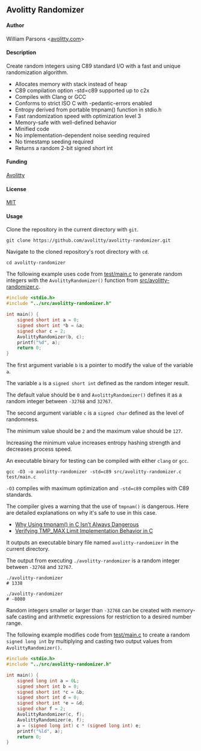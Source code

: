 ## Avolitty Randomizer

#### Author
William Parsons <[avolitty.com](https://avolitty.com/)>

#### Description
Create random integers using C89 standard I/O with a fast and unique randomization algorithm.

- Allocates memory with stack instead of heap
- C89 compilation option -std=c89 supported up to c2x
- Compiles with Clang or GCC
- Conforms to strict ISO C with -pedantic-errors enabled
- Entropy derived from portable tmpnam() function in stdio.h
- Fast randomization speed with optimization level 3
- Memory-safe with well-defined behavior
- Minified code
- No implementation-dependent noise seeding required
- No timestamp seeding required
- Returns a random 2-bit signed short int

#### Funding
[Avolitty](https://avolitty.com/donate/)

#### License
[MIT](https://github.com/avolitty/avolitty-randomizer/blob/main/LICENSE)

#### Usage
Clone the repository in the current directory with `git`.

``` console
git clone https://github.com/avolitty/avolitty-randomizer.git
```

Navigate to the cloned repository's root directory with `cd`.

``` console
cd avolitty-randomizer
```

The following example uses code from [test/main.c](https://github.com/avolitty/avolitty-randomizer/blob/main/test/main.c) to generate random integers with the `AvolittyRandomizer()` function from [src/avolitty-randomizer.c](https://github.com/avolitty/avolitty-randomizer/blob/main/src/avolitty-randomizer.c).

``` c
#include <stdio.h>
#include "../src/avolitty-randomizer.h"

int main() {
	signed short int a = 0;
	signed short int *b = &a;
	signed char c = 2;
	AvolittyRandomizer(b, c);
	printf("%d", a);
	return 0;
}
```

The first argument variable `b` is a pointer to modify the value of the variable `a`.

The variable `a` is a `signed short int` defined as the random integer result.

The default value should be `0` and `AvolittyRandomizer()` defines it as a random integer between `-32768` and `32767`.

The second argument variable `c` is a `signed char` defined as the level of randomness.

The minimum value should be `2` and the maximum value should be `127`. 

Increasing the minimum value increases entropy hashing strength and decreases process speed.

An executable binary for testing can be compiled with either `clang` or `gcc`.

``` console
gcc -O3 -o avolitty-randomizer -std=c89 src/avolitty-randomizer.c test/main.c
```

`-O3` compiles with maximum optimization and `-std=c89` compiles with C89 standards.

The compiler gives a warning that the use of `tmpnam()` is dangerous. Here are detailed explanations on why it's safe to use in this case.

- [Why Using tmpnam() in C Isn’t Always Dangerous](https://avolitty.com/blog/why-using-tmpnam-in-c-isnt-always-dangerous/)
- [Verifying TMP_MAX Limit Implementation Behavior in C](https://avolitty.com/blog/verifying-tmpmax-limit-implementation-behavior-in-c/)

It outputs an executable binary file named `avolitty-randomizer` in the current directory.

The output from executing `./avolitty-randomizer` is a random integer between `-32768` and `32767`.

``` console
./avolitty-randomizer
# 1338

./avolitty-randomizer
# -8080
```

Random integers smaller or larger than `-32768` can be created with memory-safe casting and arithmetic expressions for restriction to a desired number range.

The following example modifies code from [test/main.c](https://github.com/avolitty/avolitty-randomizer/blob/main/test/main.c) to create a random `signed long int` by multiplying and casting two output values from `AvolittyRandomizer()`.

``` c
#include <stdio.h>
#include "../src/avolitty-randomizer.h"

int main() {
	signed long int a = 0L;
	signed short int b = 0;
	signed short int *c = &b;
	signed short int d = 0;
	signed short int *e = &d;
	signed char f = 2;
	AvolittyRandomizer(c, f);
	AvolittyRandomizer(e, f);
	a = (signed long int) c * (signed long int) e;
	printf("%ld", a);
	return 0;
}
```

